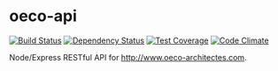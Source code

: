 oeco-api
========

[![Build Status](https://img.shields.io/travis/amercier/oeco-api/master.svg)](https://travis-ci.org/amercier/oeco-api)
[![Dependency Status](http://img.shields.io/gemnasium/amercier/oeco-api.svg)](https://gemnasium.com/amercier/oeco-api)
[![Test Coverage](https://img.shields.io/codecov/c/github/amercier/oeco-api/master.svg)](https://codecov.io/github/amercier/oeco-api?branch=master)
[![Code Climate](https://img.shields.io/codeclimate/github/amercier/oeco-api.svg)](https://codeclimate.com/github/amercier/oeco-api)

Node/Express RESTful API for <http://www.oeco-architectes.com>.
